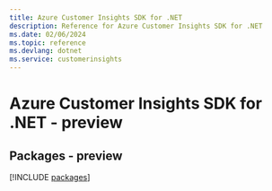 ```yaml
---
title: Azure Customer Insights SDK for .NET
description: Reference for Azure Customer Insights SDK for .NET
ms.date: 02/06/2024
ms.topic: reference
ms.devlang: dotnet
ms.service: customerinsights
---
```

# Azure Customer Insights SDK for .NET - preview
## Packages - preview
[!INCLUDE [packages](customer-insights-index.md)]